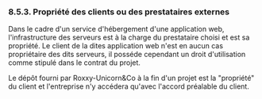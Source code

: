 ### 8.5.3. Propriété des clients ou des prestataires externes

Dans le cadre d'un service d'hébergement d'une application web, l'infrastructure des serveurs est à la charge du prestataire choisi et est sa propriété. Le client de la dites application web n'est en aucun cas propriétaire des dits serveurs, il posséde cependant un droit d'utilisation comme stipulé dans le contrat du projet.

Le dépôt fourni par Roxxy-Unicorn&Co à la fin d'un projet est la "propriété" du client et l'entreprise n'y accédera qu'avec l'accord préalable du client.
